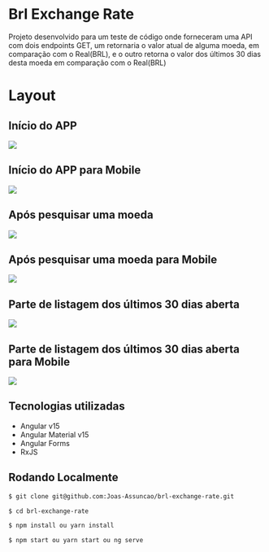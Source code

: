 # Brl Exchange Rate

Projeto desenvolvido para um teste de código onde forneceram uma API com dois endpoints GET, um retornaria o valor atual de alguma moeda, em comparação com o Real(BRL), e o outro retorna o valor dos últimos 30 dias desta moeda em comparação com o Real(BRL)

# Layout

## Início do APP

[<img src="./src/assets/init-app.png"/>]()

## Início do APP para Mobile

[<img src="./src/assets/init-app-mobile.png"/>]()

## Após pesquisar uma moeda

[<img src="./src/assets/after-search.png"/>]()

## Após pesquisar uma moeda para Mobile

[<img src="./src/assets/after-search-mobile.png"/>]()

## Parte de listagem dos últimos 30 dias aberta

[<img src="./src/assets/open-list.png"/>]()

## Parte de listagem dos últimos 30 dias aberta para Mobile

[<img src="./src/assets/open-list-mobile.png"/>]()

## Tecnologias utilizadas

- Angular v15
- Angular Material v15
- Angular Forms
- RxJS

## Rodando Localmente

```bash
$ git clone git@github.com:Joas-Assuncao/brl-exchange-rate.git

$ cd brl-exchange-rate

$ npm install ou yarn install

$ npm start ou yarn start ou ng serve
```
